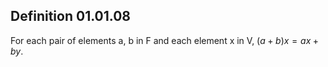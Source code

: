## Definition 01.01.08
For each pair of elements a, b in F and each element x in V, $(a+b)x = ax + by$.